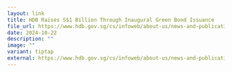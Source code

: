 ```yaml
---
layout: link
title: HDB Raises S$1 Billion Through Inaugural Green Bond Issuance
file_url: https://www.hdb.gov.sg/cs/infoweb/about-us/news-and-publications/press-releases/16032022-Green-bond-green-finance-framework
date: 2024-10-22
description: ""
image: ""
variant: tiptap
external: https://www.hdb.gov.sg/cs/infoweb/about-us/news-and-publications/press-releases/16032022-Green-bond-green-finance-framework
---
```

